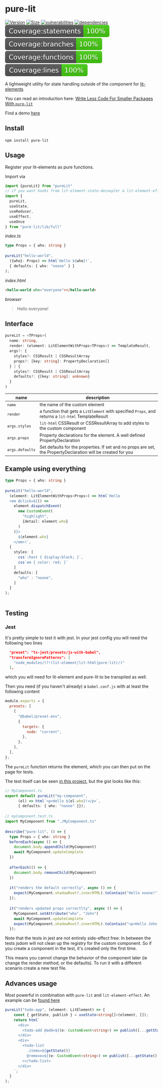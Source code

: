 # pure-lit

[![Version](https://img.shields.io/npm/v/pure-lit?style=for-the-badge)](https://www.npmjs.com/package/pure-lit)
[![Size](https://img.shields.io/bundlephobia/minzip/pure-lit?style=for-the-badge)](https://bundlephobia.com/result?p=pure-lit)
[![vulnerabilities](https://img.shields.io/snyk/vulnerabilities/npm/pure-lit?style=for-the-badge)](https://snyk.io/test/github/MatthiasKainer/pure-lit?targetFile=package.json)
[![dependencies](https://img.shields.io/badge/dependencies-0-brightgreen?style=for-the-badge)](https://bundlephobia.com/result?p=pure-lit)
![Statements](badges/badge-statements.svg)
![Branch](badges/badge-branches.svg)
![Functions](badges/badge-functions.svg)
![Lines](badges/badge-lines.svg)

A lightweight utility for state handling outside of the component for [lit-elements](https://lit-element.polymer-project.org/)

You can read an introduction here: [Write Less Code For Smaller Packages With `pure-lit`](https://matthias-kainer.de/blog/posts/write-less-code-with-pure-lit/)

Find a demo [here](https://matthiaskainer.github.io/pure-lit/)

## Install

`npm install pure-lit`

## Usage

Register your lit-elements as pure functions.

Import via 

```ts
import {pureLit} from "pureLit"
// if you want hooks from lit-element-state-decoupler & lit-element-effect
import {
  pureLit, 
  useState, 
  useReducer, 
  useEffect, 
  useOnce
} from "pure-lit/lib/full"
```

_index.ts_

```ts
type Props = { who: string }

pureLit("hello-world",
  ({who}: Props) => html`Hello ${who}!`,
  { defaults: { who: "noone" } }
);

```

_index.html_

```html
<hello-world who="everyone"></hello-world>
```

_browser_

> Hello everyone!

## Interface

```ts
pureLit = <TProps>(
  name: string,
  render: (element: LitElementWithProps<TProps>) => TemplateResult,
  args?: {
    styles?: CSSResult | CSSResultArray
    props?: [key: string]: PropertyDeclaration[]
  } | {
    styles?: CSSResult | CSSResultArray
    defaults?: {[key: string]: unknown}
  }
)
```

| name | description |
|--|--|
| `name` | the name of the custom element |
| `render` | a function that gets a `LitElement` with specified `Props`, and returns a `lit-html` TemplateResult |
| `args.styles` | `lit-html` CSSResult or CSSResultArray to add styles to the custom component |
| `args.props` | Property declarations for the element. A well defined PropertyDeclaration |
| `args.defaults` | Set defaults for the properties. If set and no props are set, the PropertyDeclaration will be created for you |

## Example using everything

```ts
type Props = { who: string }

pureLit("hello-world",
  (element: LitElementWithProps<Props>) => html`Hello
  <em @click=${() =>
    element.dispatchEvent(
      new CustomEvent(
        "highlight",
        {detail: element.who}
      )
    )}>
      ${element.who}
    </em>!`,
  {
    styles: [
      css`:host { display:block; }`,
      css`em { color: red; }`
    ]
    defaults: [
      "who" : "noone",
    ]
  }
);
  

```

## Testing

### Jest

It's pretty simple to test it with jest. In your jest config you will need the following two lines

```json
  "preset": "ts-jest/presets/js-with-babel",
  "transformIgnorePatterns": [
    "node_modules/(?!(lit-element|lit-html|pure-lit)/)"
  ],
```

which you will need for lit-element and pure-lit to be transpiled as well.

Then you need (if you haven't already) a `babel.conf.js` with at least the following content

```js
module.exports = {
  presets: [
    [
      "@babel/preset-env",
      {
        targets: {
          node: "current",
        },
      },
    ],
  ],
};
```

The `pureLit` function returns the element, which you can then put on the page for tests.

The test itself can be seen [in this project](src/pure-lit.tests.ts), but the gist looks like this:

```ts
// MyComponent.ts
export default pureLit("my-component",
      (el) => html`<p>Hello ${el.who}!</p>`,
      { defaults: { who: "noone" }});

// myComponent.test.ts
import MyComponent from "./MyComponent.ts"

describe("pure-lit", () => {
  type Props = { who: string }
  beforeEach(async () => {
    document.body.appendChild(MyComponent)
    await MyComponent.updateComplete
  })

  afterEach(() => {
    document.body.removeChild(MyComponent)
  })

  it("renders the default correctly", async () => {
    expect(MyComponent.shadowRoot?.innerHTML).toContain("Hello noone!")
  });

  it("renders updated props correctlty", async () => {
    MyComponent.setAttribute("who", "John")
    await MyComponent.updateComplete
    expect(MyComponent.shadowRoot?.innerHTML).toContain("<p>Hello John!</p>");
  });
```

Note that the tests in jest are not entirely side-effect free: In between the tests jsdom will not clean up the registry for the custom component. So if you create a component in the test, it's created only the first time.

This means you cannot change the behavior of the component later (ie change the render method, or the defaults). To run it with a different scenario create a new test file.

## Advances usage

Most powerful in combination with `pure-lit` and `lit-element-effect`. An example can be [found here](docs/Example.ts)

```ts
pureLit("todo-app", (element: LitElement) => {
    const { getState, publish } = useState<string[]>(element, []);
    return html`
      <div>
        <todo-add @add=${(e: CustomEvent<string>) => publish([...getState(), e.detail])}></todo-add>
      </div>
      <div>
        <todo-list
          .items=${getState()}
          @remove=${(e: CustomEvent<string>) => publish([...getState().filter((el) => el === e.detail)])}
        ></todo-list>
      </div>
    `;
  }
);

```
